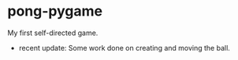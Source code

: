 # pong-pygame
 
My first self-directed game.

* recent update:
Some work done on creating and moving the ball. 

